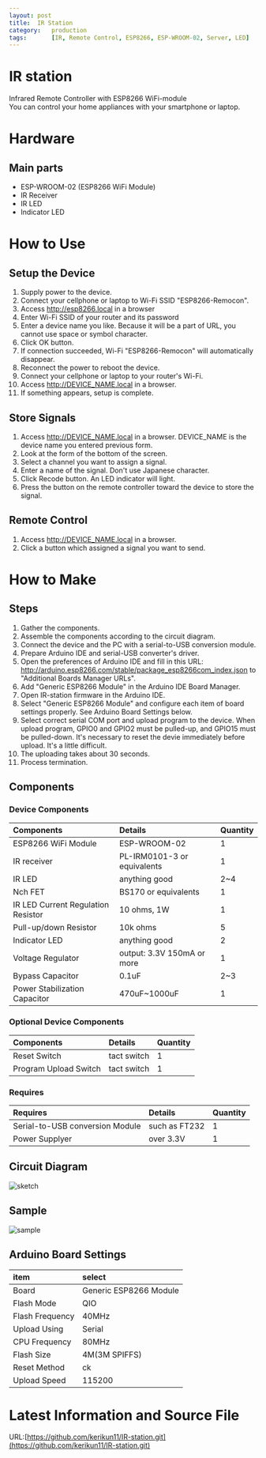 ```yaml
---
layout:	post
title:	IR Station
category:	production
tags:		[IR, Remote Control, ESP8266, ESP-WROOM-02, Server, LED]
---
```



# IR station 

Infrared Remote Controller with ESP8266 WiFi-module  
You can control your home appliances with your smartphone or laptop.

# Hardware 

## Main parts

  * ESP-WROOM-02 (ESP8266 WiFi Module)
  * IR Receiver
  * IR LED
  * Indicator LED


# How to Use  

## Setup the Device

  1. Supply power to the device.
  1. Connect your cellphone or laptop to Wi-Fi SSID "ESP8266-Remocon".
  1. Access http://esp8266.local in a browser
  1. Enter Wi-Fi SSID of your router and its password
  1. Enter a device name you like. Because it will be a part of URL, you cannot use space or symbol character.
  1. Click OK button.
  1. If connection succeeded, Wi-Fi "ESP8266-Remocon" will automatically disappear.
  1. Reconnect the power to reboot the device.
  1. Connect your cellphone or laptop to your router's Wi-Fi.
  1. Access http://DEVICE_NAME.local in a browser.
  1. If something appears, setup is complete.

## Store Signals

  1. Access http://DEVICE_NAME.local in a browser. DEVICE_NAME is the device name you entered previous form.
  1. Look at the form of the bottom of the screen.
  1. Select a channel you want to assign a signal.
  1. Enter a name of the signal. Don't use Japanese character.
  1. Click Recode button. An LED indicator will light.
  1. Press the button on the remote controller toward the device to store the signal.

## Remote Control

  1. Access http://DEVICE_NAME.local in a browser.
  1. Click a button which assigned a signal you want to send.


# How to Make

## Steps

  1. Gather the components.
  1. Assemble the components according to the circuit diagram.
  1. Connect the device and the PC with a serial-to-USB conversion module.
  1. Prepare Arduino IDE and serial-USB converter's driver.
  1. Open the preferences of Arduino IDE and fill in this URL: http://arduino.esp8266.com/stable/package_esp8266com_index.json to "Additional Boards Manager URLs".
  1. Add "Generic ESP8266 Module" in the Arduino IDE Board Manager.
  1. Open IR-station firmware in the Arduino IDE.
  1. Select "Generic ESP8266 Module" and configure each item of board settings properly. See Arduino Board Settings below.
  1. Select correct serial COM port and upload program to the device. When upload program, GPIO0 and GPIO2 must be pulled-up, and GPIO15 must be pulled-down. It's necessary to reset the devie immediately before upload. It's a little difficult.
  1. The uploading takes about 30 seconds.
  1. Process termination.

## Components

### Device Components

|Components|Details|Quantity|
|:-------------|:-------|:--------|
| ESP8266 WiFi Module | ESP-WROOM-02 | 1 |
| IR receiver | PL-IRM0101-3 or equivalents | 1 |
| IR LED | anything good | 2~4 |
| Nch FET | BS170 or equivalents | 1 |
| IR LED Current Regulation Resistor | 10 ohms, 1W | 1 |
| Pull-up/down Resistor | 10k ohms | 5 |
| Indicator LED | anything good | 2 |
| Voltage Regulator | output: 3.3V 150mA or more | 1 |
| Bypass Capacitor | 0.1uF | 2~3 |
| Power Stabilization Capacitor | 470uF~1000uF | 1 |

### Optional Device Components

|Components|Details|Quantity|
|:-------------|:-------|:--------|
| Reset Switch | tact switch | 1 |
| Program Upload Switch | tact switch | 1 |

### Requires

| Requires |Details|Quantity|
|:------|:-------|:--------|
| Serial-to-USB conversion Module | such as FT232  | 1 |
| Power Supplyer | over 3.3V | 1 |

## Circuit Diagram

![sketch](sketch.png)

## Sample

![sample](brb.jpg)

## Arduino Board Settings

| item | select |
| :---- | :---------------------- |
| Board | Generic ESP8266 Module |
| Flash Mode | QIO |
| Flash Frequency | 40MHz |
| Upload Using | Serial |
| CPU Frequency | 80MHz |
| Flash Size | 4M\(3M SPIFFS\) |
| Reset Method | ck |
| Upload Speed | 115200 |

# Latest Information and Source File

URL:[https://github.com/kerikun11/IR-station.git](https://github.com/kerikun11/IR-station.git)
